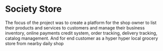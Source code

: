# Society Store 

The focus of the project was to create a platform for the shop owner to list their products and services to customers and manage their business inventory, online payments credit system, order tracking, delivery tracking, catalog management. And for end customer as a hyper hyper local grocery store from nearby daily shop

